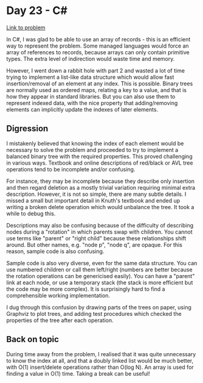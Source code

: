 
# Day 23 - C#

[Link to problem](https://adventofcode.com/2020/day/23)

In C#, I was glad to be able to use an array of records - this
is an efficient way to represent the problem. Some managed
languages would force an array of references to records,
because arrays can only contain primitive types. The extra
level of indirection would waste time and memory.

However, I went down a rabbit hole with part 2 and wasted a lot of time
trying to implement a list-like data structure which would allow
fast insertion/removal of an element at any index. This is possible.
Binary trees are normally used as ordered maps, relating a key to
a value, and that is how they appear in standard libraries. But
you can also use them to represent indexed data, with the nice property
that adding/removing elements can implicitly update the indexes of
later elements.

## Digression

I mistakenly believed that knowing the
index of each element would be necessary to solve the problem and
proceeded to try to implement a balanced binary tree with the
required properties. This proved challenging in various ways.
Textbook and online descriptions of red/black or AVL tree operations
tend to be incomplete and/or confusing.

For instance, they may be incomplete because they describe only
insertion and then regard deletion as a mostly trivial variation
requiring minimal extra description. However, it is not so simple,
there are many subtle details. I missed a small but important
detail in Knuth's textbook and ended up writing a broken delete
operation which would unbalance the tree. It took a while to debug this.

Descriptions may also be confusing because of the difficulty of describing
nodes during a "rotation" in which parents swap with children. You cannot
use terms like "parent" or "right child" because these relationships shift
around. But other names, e.g. "node p", "node q", are opaque. For this
reason, sample code is also confusing.

Sample code is also very diverse, even for the same data structure.
You can use numbered children or call them left/right (numbers are
better because the rotation operations can be genericised easily).
You can have a "parent" link at each node, or use a temporary stack
(the stack is more efficient but the code may be more complex). It is
surprisingly hard to find a comprehensible working implementation.

I dug through this confusion by drawing parts of the trees on paper, using 
Graphviz to plot trees, and adding test procedures which checked the
properties of the tree after each operation. 

## Back on topic

During time away from the problem, I realised that it was
quite unnecessary to know the index at all, and that a doubly
linked list would be much better, with O(1) insert/delete operations
rather than O(log N). An array is used for finding a value in
O(1) time. Taking a break can be useful!


